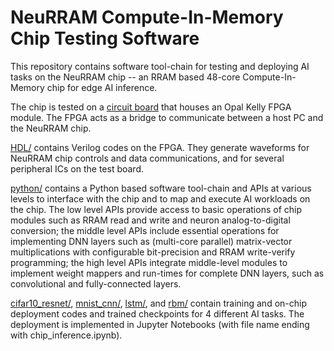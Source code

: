 # NeuRRAM Compute-In-Memory Chip Testing Software

This repository contains software tool-chain for testing and deploying AI tasks on the NeuRRAM chip -- an RRAM based 48-core Compute-In-Memory chip for edge AI inference. 

The chip is tested on a [circuit board](board_design/) that houses an Opal Kelly FPGA module. The FPGA acts as a bridge to communicate between a host PC and the NeuRRAM chip.

[HDL/](HDL/) contains Verilog codes on the FPGA. They generate waveforms for NeuRRAM chip controls and data communications, and for several peripheral ICs on the test board.

[python/](python/) contains a Python based software tool-chain and APIs at various levels to interface with the chip and to map and execute AI workloads on the chip. The low level APIs provide access to basic operations of chip modules such as RRAM read and write and neuron analog-to-digital conversion; the middle level APIs include essential operations for implementing DNN layers such as (multi-core parallel) matrix-vector multiplications with configurable bit-precision and RRAM write-verify programming; the high level APIs integrate middle-level modules to implement weight mappers and run-times for complete DNN layers, such as convolutional and fully-connected layers.

[cifar10_resnet/](cifar10_resnet/), [mnist_cnn/](mnist_cnn/), [lstm/](lstm/), and [rbm/](rbm/) contain training and on-chip deployment codes and trained checkpoints for 4 different AI tasks. The deployment is implemented in Jupyter Notebooks (with file name ending with chip_inference.ipynb).
